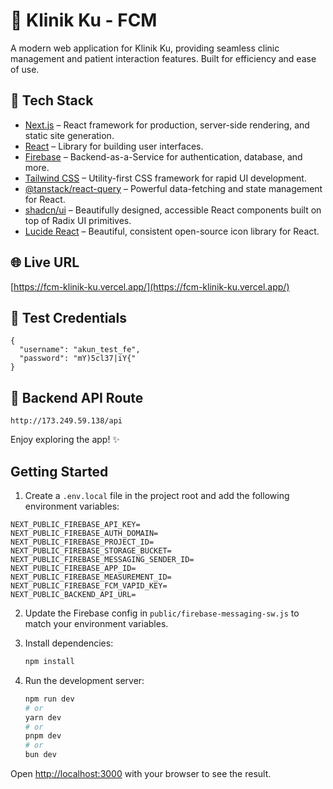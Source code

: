 # 🏥 Klinik Ku - FCM

A modern web application for Klinik Ku, providing seamless clinic management and patient interaction features. Built for efficiency and ease of use.

## 🚀 Tech Stack

- [Next.js](https://nextjs.org/) – React framework for production, server-side rendering, and static site generation.
- [React](https://react.dev/) – Library for building user interfaces.
- [Firebase](https://firebase.google.com/) – Backend-as-a-Service for authentication, database, and more.
- [Tailwind CSS](https://tailwindcss.com/) – Utility-first CSS framework for rapid UI development.
- [@tanstack/react-query](https://tanstack.com/query/latest) – Powerful data-fetching and state management for React.
- [shadcn/ui](https://ui.shadcn.com/) – Beautifully designed, accessible React components built on top of Radix UI primitives.
- [Lucide React](https://lucide.dev/) – Beautiful, consistent open-source icon library for React.

## 🌐 Live URL

[https://fcm-klinik-ku.vercel.app/](https://fcm-klinik-ku.vercel.app/)

## 🧪 Test Credentials

```
{
  "username": "akun_test_fe",
  "password": "mY)5cl37|iY{"
}
```

## 🔗 Backend API Route

```
http://173.249.59.138/api
```

Enjoy exploring the app! ✨

## Getting Started

1. Create a `.env.local` file in the project root and add the following environment variables:

  ```env
  NEXT_PUBLIC_FIREBASE_API_KEY=
  NEXT_PUBLIC_FIREBASE_AUTH_DOMAIN=
  NEXT_PUBLIC_FIREBASE_PROJECT_ID=
  NEXT_PUBLIC_FIREBASE_STORAGE_BUCKET=
  NEXT_PUBLIC_FIREBASE_MESSAGING_SENDER_ID=
  NEXT_PUBLIC_FIREBASE_APP_ID=
  NEXT_PUBLIC_FIREBASE_MEASUREMENT_ID=
  NEXT_PUBLIC_FIREBASE_FCM_VAPID_KEY=
  NEXT_PUBLIC_BACKEND_API_URL=
  ```

2. Update the Firebase config in `public/firebase-messaging-sw.js` to match your environment variables.

3. Install dependencies:

   ```bash
   npm install
   ```

4. Run the development server:

   ```bash
   npm run dev
   # or
   yarn dev
   # or
   pnpm dev
   # or
   bun dev
   ```

Open [http://localhost:3000](http://localhost:3000) with your browser to see the result.
